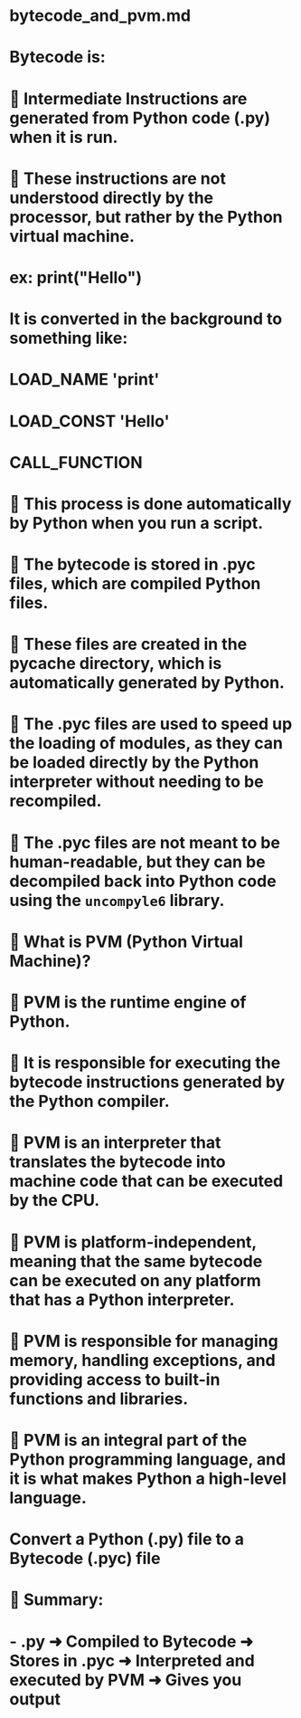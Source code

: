 # bytecode_and_pvm.md

# Bytecode is:
# 🔸 Intermediate Instructions are generated from Python code (.py) when it is run.
# 🔸 These instructions are not understood directly by the processor, but rather by the Python virtual machine.

# ex: print("Hello")
# It is converted in the background to something like:
  # LOAD_NAME 'print'
  # LOAD_CONST 'Hello'
  # CALL_FUNCTION
# 🔸 This process is done automatically by Python when you run a script.
# 🔸 The bytecode is stored in .pyc files, which are compiled Python files.
# 🔸 These files are created in the __pycache__ directory, which is automatically generated by Python.
# 🔸 The .pyc files are used to speed up the loading of modules, as they can be loaded directly by the Python interpreter without needing to be recompiled.
# 🔸 The .pyc files are not meant to be human-readable, but they can be decompiled back into Python code using the `uncompyle6` library.

# 🔹 What is PVM (Python Virtual Machine)?
# 🔸 PVM is the runtime engine of Python.
# 🔸 It is responsible for executing the bytecode instructions generated by the Python compiler.
# 🔸 PVM is an interpreter that translates the bytecode into machine code that can be executed by the CPU.
# 🔸 PVM is platform-independent, meaning that the same bytecode can be executed on any platform that has a Python interpreter.
# 🔸 PVM is responsible for managing memory, handling exceptions, and providing access to built-in functions and libraries.
# 🔸 PVM is an integral part of the Python programming language, and it is what makes Python a high-level language.
# Convert a Python (.py) file to a Bytecode (.pyc) file

# 🔹 Summary:
# - .py ➜ Compiled to Bytecode  ➜ Stores in .pyc ➜ Interpreted and executed by PVM  ➜  Gives you output
